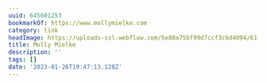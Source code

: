 ```yaml
---
uuid: 645601253
bookmarkOf: https://www.mollymielke.com
category: link
headImage: https://uploads-ssl.webflow.com/5e88a75bf99d7ccf3c6d4094/61fce8dd9f54252d83b4c077_Frame%2033.png
title: Molly Mielke
description: ''
tags: []
date: '2023-01-26T19:47:13.128Z'
---
```



